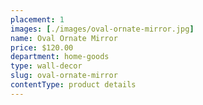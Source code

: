 ```yaml
---
placement: 1
images: [./images/oval-ornate-mirror.jpg]
name: Oval Ornate Mirror
price: $120.00
department: home-goods
type: wall-decor
slug: oval-ornate-mirror
contentType: product details
---
```

